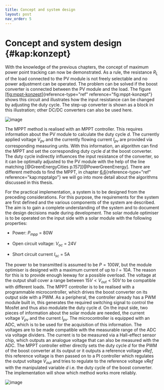 ```yaml
---
title: Concept and system design
layout: post
nav_order: 5
---
```


# Concept and system design {#kap:konzept}

With the knowledge of the previous chapters, the concept of maximum
power point tracking can now be demonstrated. As a rule, the resistance
$R_{L}$ of the load connected to the PV module is not freely selectable
and no power adjustment can be operated. The problem can be solved if
the boost converter is connected between the PV module and the load. The
figure [\[fig:mppt-konzept\]](#fig:mppt-konzept){reference-type="ref"
reference="fig:mppt-konzept"} shows this circuit and illustrates how the
input resistance can be changed by adjusting the duty cycle. The step-up
converter is shown as a block in this illustration; other DC/DC
converters can also be used here.

![image](../assets/image/konzept5.png)

The MPPT method is
realised with an MPPT controller. This requires information about the PV
module to calculate the duty cycle $d$. The currently applied voltage
$V_{pv}$ and the currently flowing current $I_{pv}$ are provided via
corresponding measuring units. With this information, an algorithm can
find the MPPT and set the corresponding duty cycle $d$ at the boost
converter. The duty cycle indirectly influences the input resistance of
the converter, so it can be optimally adjusted to the PV module with the
help of the line matching [@GreenEnergyCities
p.157][@PowerGreenEnergy]. There are different methods to find the MPPT,
in chapter [6.6](#kap:mpptalgo){reference-type="ref"
reference="kap:mpptalgo"} we will go into more detail about the
algorithms discussed in this thesis.

For the practical implementation, a system is to be designed from the
preceding considerations. For this purpose, the requirements for the
system are first defined and the various components of the system are
described. The aim is to gain a complete understanding of the system and
to document the design decisions made during development. The solar
module optimiser is to be operated on the input side with a solar module
with the following properties:

-   Power: $P_{mpp}$ = 80W

-   Open circuit voltage: $V_{oc}$ = 24V

-   Short circuit current $I_{sc}$ = 5A

The power to be transmitted is assumed to be $P=100W$, but the module
optimiser is designed with a maximum current of up to $I=10A$. The
reason for this is to provide enough leeway for a possible overload. The
voltage at the output shall cover a range between $15V<V_{out}<50V$ to
be compatible with different loads. The MPPT controller is to be
realised with a programmable microcontroller, which drives the boost
converter on its output side with a PWM. As a peripheral, the controller already
has a PWM module
built in, this generates the required switching signal to control the
Mosfet and thus
also modulate the duty cycle $d$. On the input side, two pieces of
information about the solar module are needed, the current voltage
$V_{pv}$ and the current $I_{pv}$. The microcontroller is equipped with
an ADC, which is to
be used for the acquisition of this information. The voltages are to be
made compatible with the measurable range of the
ADC via voltage
dividers. The current is to be measured via a Hall-effect sensor chip,
which outputs an analogue voltage that can also be measured with the
ADC. The
MPPT controller
either directly sets the duty cycle $d$ for the
PWM of the boost
converter at its output or it outputs a reference voltage $vRef$, this
reference voltage is then passed on to a PI controller which regulates
the output voltage $V_{out}$ and tries to regulate to the reference
voltage $vRef$ with the manipulated variable $d$ i.e. the duty cycle of
the boost converter. The implementation will show which method works
more reliably.

![image](../assets/image/konzept7.png)

